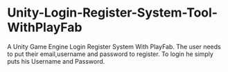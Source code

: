 # Unity-Login-Register-System-Tool-WithPlayFab
 A Unity Game Engine Login Register System With PlayFab. The user needs to put their email,username and password to register. To login he simply puts his Username and Password.
